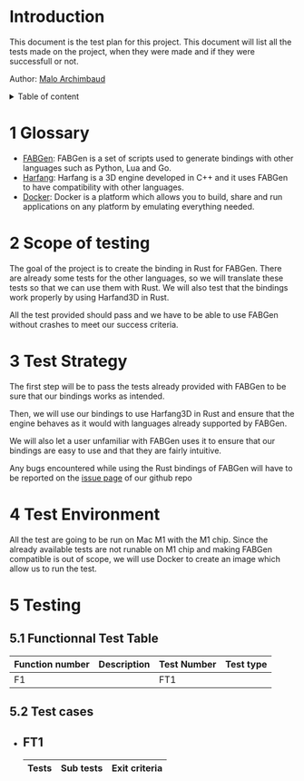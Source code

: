# Introduction

This document is the test plan for this project. This document will list all the tests made on the project, when they were made and if they were successfull or not.

Author: [Malo Archimbaud](https://github.com/Malo-Archimbaud)

<details>

<summary> Table of content </summary>

- [Introduction](#introduction)
- [1 Glossary](#1-glossary)
- [2 Scope of testing](#2-scope-of-testing)
- [3 Test Strategy](#3-test-strategy)
- [4 Test Environment](#4-test-environment)
- [5 Testing](#5-testing)
  - [5.1 Functionnal Test Table](#51-functionnal-test-table)
  - [5.2 Test cases](#52-test-cases)

</details>

# 1 Glossary

- <ins>FABGen</ins>: FABGen is a set of scripts used to generate bindings with other languages such as Python, Lua and Go.
- <ins>Harfang</ins>: Harfang is a 3D engine developed in C++ and it uses FABGen to have compatibility with other languages.
- <ins>Docker</ins>: Docker is a platform which allows you to build, share and run applications on any platform by emulating everything needed.

# 2 Scope of testing

The goal of the project is to create the binding in Rust for FABGen. There are already some tests for the other languages, so we will translate these tests so that we can use them with Rust. We will also test that the bindings work properly by using Harfand3D in Rust.

All the test provided should pass and we have to be able to use FABGen without crashes to meet our success criteria.

# 3 Test Strategy

The first step will be to pass the tests already provided with FABGen to be sure that our bindings works as intended. 

Then, we will use our bindings to use Harfang3D in Rust and ensure that the engine behaves as it would with languages already supported by FABGen.

We will also let a user unfamiliar with FABGen uses it to ensure that our bindings are easy to use and that they are fairly intuitive.

Any bugs encountered while using the Rust bindings of FABGen will have to be reported on the [issue page](https://github.com/algosup/2022-2023-project-3-harfang3d-binding-Project-5-group/issues) of our github repo

# 4 Test Environment

All the test are going to be run on Mac M1 with the M1 chip. Since the already available tests are not runable on M1 chip and making FABGen compatible is out of scope, we will use Docker to create an image which allow us to run the test.

# 5 Testing

## 5.1 Functionnal Test Table

| Function number | Description | Test Number | Test type |
| --- | --- | --- | --- | 
| F1 || FT1 ||

## 5.2 Test cases

- FT1
  - 
    | Tests | Sub tests | Exit criteria |
    |---|---|---|

